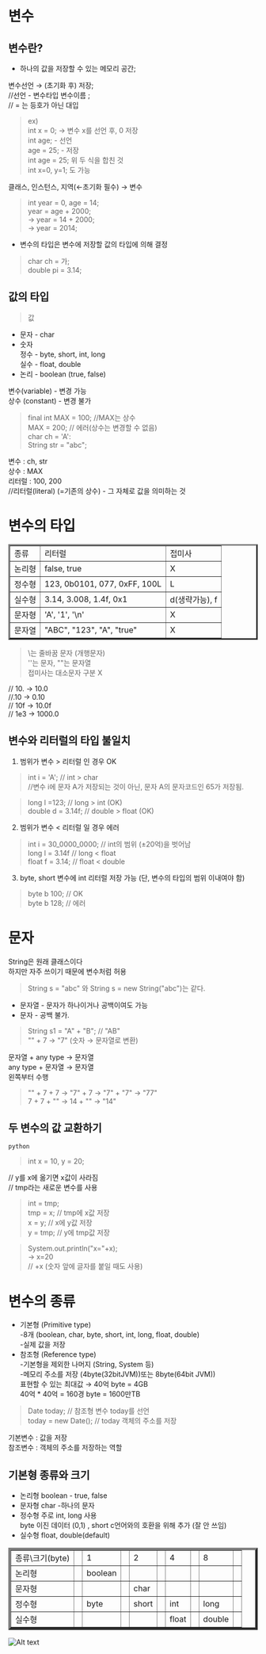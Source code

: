# 변수
## 변수란?
- 하나의 값을 저장할 수 있는 메모리 공간;

변수선언 → (초기화 후) 저장;  
//선언 - 변수타입 변수이름 ;  
// = 는 등호가 아닌 대입  
> ex)   
int x = 0; → 변수 x를 선언 후, 0 저장  
int age; - 선언  
age = 25; - 저장  
int age = 25;  위 두 식을 합친 것  
int x=0, y=1;  도 가능

클래스, 인스턴스, 지역(←초기화 필수) → 변수  

>int year = 0, age = 14;  
year = age + 2000;  
→ year = 14 + 2000;  
→ year = 2014;

- 변수의 타입은 변수에 저장할 값의 타입에 의해 결정  
>char ch = 가;  
double pi = 3.14;  

## 값의 타입
> 값  
- 문자 - char  
- 숫자  
정수 - byte, short, int, long  
실수 - float, double  
- 논리 - boolean (true, false)  

변수(variable) - 변경 가능  
상수 (constant) - 변경 불가  
>final int MAX = 100; //MAX는 상수  
MAX = 200; // 에러(상수는 변경할 수 없음)   
>char ch = 'A':  
String str = "abc";  

변수 : ch, str  
상수 : MAX  
리터럴  : 100, 200  
//리터럴(literal) (=기존의 상수) - 그 자체로 값을 의미하는 것 

# 변수의 타입
<table border="3">
<tr>
<td>종류</td>
<td>리터럴</td>
<td>접미사</td>
</tr>
<tr>
<td>논리형</td>
<td>false, true</td>
<td>X</td>
</tr>
<tr>
<td>정수형</td>
<td>123, 0b0101, 077, 0xFF, 100L</td>
<td>L</td>
</tr>
<tr>
<td>실수형</td>
<td>3.14, 3.008, 1.4f, 0x1</td>
<td>d(생략가능), f</td>
</tr>
<tr>
<td>문자형</td>
<td>'A', '1', '\n'</td>
<td>X</td>
</tr>
<tr>
<td>문자열</td>
<td>"ABC", "123", "A", "true"</td>
<td>X</td>
</tr>
</table>



> \는 줄바꿈 문자 (개행문자)  
 ''는 문자, ""는 문자열  
 접미사는 대소문자 구분 X  

 // 10. → 10.0  
//.10 → 0.10  
// 10f → 10.0f  
// 1e3 → 1000.0  

## 변수와 리터럴의 타입 불일치
1. 범위가 변수 > 리터럴 인 경우 OK  
>int i = 'A'; // int > char  
//변수 i에 문자 A가 저장되는 것이 아닌, 문자 A의 문자코드인 65가 저장됨.  

>long l =123; // long > int (OK)  
double d = 3.14f; // double > float (OK)  

2. 범위가 변수 < 리터럴 일 경우 에러  
> int i = 30_0000_0000; // int의 범위 (±20억)을 벗어남  
long l = 3.14f // long < float  
float f = 3.14; // float < double 

3. byte, short 변수에 int 리터럴 저장 가능 (단, 변수의 타입의 범위 이내여야 함)  
>byte b 100; // OK  
byte b 128; // 에러  

# 문자
String은 원래 클래스이다  
하지만 자주 쓰이기 때문에 변수처럼 허용  
> String s = "abc" 와 String s = new String("abc")는 같다.

- 문자열 - 문자가 하나이거나 공백이여도 가능  
- 문자 - 공백 불가.  
> String s1 = "A" + "B"; // "AB"  
"" + 7 → "7" (숫자 → 문자열로 변환)  

문자열 + any type → 문자열  
any type + 문자열 → 문자열  
왼쪽부터 수행
> "" + 7 + 7 → "7" + 7 → "7" + "7" → "77"  
7 + 7 + "" → 14 + "" → "14"  

## 두 변수의 값 교환하기  
```python```  

>int x = 10, y = 20;  


// y를 x에 옮기면 x값이 사라짐  
// tmp라는 새로운 변수를 사용  
>int = tmp;  
tmp = x; // tmp에 x값 저장  
x = y; // x에 y값 저장  
y = tmp; // y에 tmp값 저장  

>System.out.println("x="+x);  
→ x=20  
// +x (숫자 앞에 글자를 붙일 때도 사용)

# 변수의 종류  
- 기본형 (Primitive type)  
 -8개 (boolean, char, byte, short, int, long, float, double)  
 -실제 값을 저장  
 - 참조형 (Reference type)  
 -기본형을 제외한 나머지 (String, System 등)  
 -메모리 주소를 저장 (4byte(32bitJVM))또는 8byte(64bit JVM))  
    표현할 수 있는 최대값 → 40억 byte = 4GB  
    40억 * 40억 = 160경 byte = 1600만TB  
>Date today; // 참조형 변수 today를 선언  
today = new Date(); // today 객체의 주소를 저장  

기본변수 : 값을 저장  
참조변수 : 객체의 주소를 저장하는 역할  
## 기본형 종류와 크기  
- 논리형 boolean - true, false  
- 문자형 char -하나의 문자  
- 정수형 주로 int, long 사용  
byte 이진 데이터 (0,1) , short c언어와의 호환을 위해 추가 (잘 안 쓰임)  
- 실수형 float, double(default) 
 <table border="5">
<tr>
<td>종류\크기(byte)<td/>  
<td>1<td/>  
<td>2<td/>
<td>4<td/>  
<td>8<td/>
<tr>
<td>논리형<td/>
<td>boolean<td/>
<td><td/> 
<td><td/>
<td><td/>
<tr>
<td>문자형<td/>
<td><td/>
<td>char<td/>
<td><td/>
<td><td/>
<tr>
<td>정수형<td/>
<td>byte<td/>
<td>short<td/>
<td>int<td/>
<td>long<td/>
<tr>
<td>실수형<td/>
<td><td/>
<td><td/>
<td>float<td/>
<td>double<td/>
</tr>
</table>

![Alt text](<기본형 변수 종류와 크기.JPG>)
